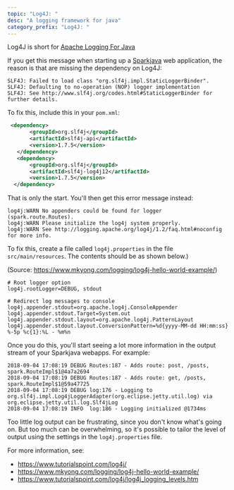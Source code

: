 ```yaml
---
topic: "Log4J: "
desc: "A logging framework for java"
category_prefix: "Log4J: "
---
```


Log4J is short for  [Apache Logging For Java](https://logging.apache.org/log4j)

If you get this message when starting up a [Sparkjava](/topics/spark_java/) web application, the reason is that
are missing the dependency on Log4J:

```
SLF4J: Failed to load class "org.slf4j.impl.StaticLoggerBinder".
SLF4J: Defaulting to no-operation (NOP) logger implementation
SLF4J: See http://www.slf4j.org/codes.html#StaticLoggerBinder for further details.
```

To fix this, include this in your `pom.xml`:

```xml
 <dependency>
       <groupId>org.slf4j</groupId>
       <artifactId>slf4j-api</artifactId>
       <version>1.7.5</version>
   </dependency>
   <dependency>
       <groupId>org.slf4j</groupId>
       <artifactId>slf4j-log4j12</artifactId>
       <version>1.7.5</version>
  </dependency>       
```

That is only the start.  You'll then get this error message instead:

```
log4j:WARN No appenders could be found for logger (spark.route.Routes).
log4j:WARN Please initialize the log4j system properly.
log4j:WARN See http://logging.apache.org/log4j/1.2/faq.html#noconfig for more info.
```

To fix this, create a file called `log4j.properties` in the file `src/main/resources`.  The contents should be as shown below.)

(Source: <https://www.mkyong.com/logging/log4j-hello-world-example/>)

```
# Root logger option
log4j.rootLogger=DEBUG, stdout

# Redirect log messages to console
log4j.appender.stdout=org.apache.log4j.ConsoleAppender
log4j.appender.stdout.Target=System.out
log4j.appender.stdout.layout=org.apache.log4j.PatternLayout
log4j.appender.stdout.layout.ConversionPattern=%d{yyyy-MM-dd HH:mm:ss} %-5p %c{1}:%L - %m%n

```

Once you do this, you'll start seeing a lot more information in the output stream of your Sparkjava webapps.
For example:

```
2018-09-04 17:08:19 DEBUG Routes:187 - Adds route: post, /posts, spark.RouteImpl$1@4a7a2694
2018-09-04 17:08:19 DEBUG Routes:187 - Adds route: get, /posts, spark.RouteImpl$1@59a47725
2018-09-04 17:08:19 DEBUG log:176 - Logging to org.slf4j.impl.Log4jLoggerAdapter(org.eclipse.jetty.util.log) via org.eclipse.jetty.util.log.Slf4jLog
2018-09-04 17:08:19 INFO  log:186 - Logging initialized @1734ms
```

Too little log output can be frustrating, since you don't know what's going on.  But too much can be overwhelming, so it's possible to tailor the level of output using the settings in the `log4j.properties` file.


For more information, see:

* <https://www.tutorialspoint.com/log4j/>
* <https://www.mkyong.com/logging/log4j-hello-world-example/>
* <https://www.tutorialspoint.com/log4j/log4j_logging_levels.htm>
